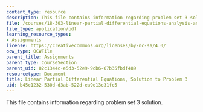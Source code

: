 ```yaml
---
content_type: resource
description: This file contains information regarding problem set 3 solution.
file: /courses/18-303-linear-partial-differential-equations-analysis-and-numerics-fall-2014/b45c1232530dd3ab522dea9e13c31fc5_MIT18_303F14_pset3sol.pdf
file_type: application/pdf
learning_resource_types:
- Assignments
license: https://creativecommons.org/licenses/by-nc-sa/4.0/
ocw_type: OCWFile
parent_title: Assignments
parent_type: CourseSection
parent_uid: 82c1344c-e5d3-52e9-9cb6-67b35fbdf489
resourcetype: Document
title: Linear Partial Differential Equations, Solution to Problem 3
uid: b45c1232-530d-d3ab-522d-ea9e13c31fc5
---
```

This file contains information regarding problem set 3 solution.